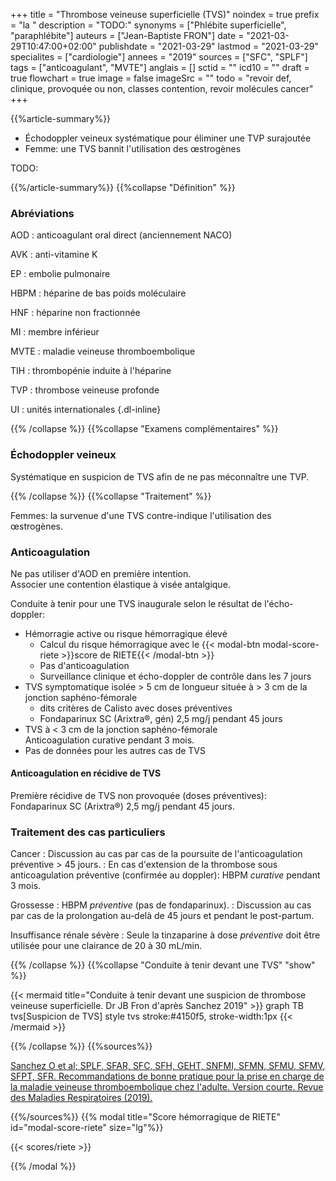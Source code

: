 +++
title = "Thrombose veineuse superficielle (TVS)"
noindex = true
prefix = "la "
description = "TODO:"
synonyms = ["Phlébite superficielle", "paraphlébite"]
auteurs = ["Jean-Baptiste FRON"]
date = "2021-03-29T10:47:00+02:00"
publishdate = "2021-03-29"
lastmod = "2021-03-29"
specialites = ["cardiologie"]
annees = "2019"
sources = ["SFC", "SPLF"]
tags = ["anticoagulant", "MVTE"]
anglais = []
sctid = ""
icd10 = ""
draft = true
flowchart = true
image = false
imageSrc = ""
todo = "revoir def, clinique, provoquée ou non, classes contention, revoir molécules cancer"
+++

{{%article-summary%}}

- Échodoppler veineux systématique pour éliminer une TVP surajoutée
- Femme: une TVS bannit l'utilisation des œstrogènes

TODO:

{{%/article-summary%}}
{{%collapse "Définition" %}}

### Abréviations

AOD
: anticoagulant oral direct (anciennement NACO)

AVK
: anti-vitamine K

EP
: embolie pulmonaire

HBPM
: héparine de bas poids moléculaire

HNF
: héparine non fractionnée

MI
: membre inférieur

MVTE
: maladie veineuse thromboembolique

TIH
: thrombopénie induite à l'héparine

TVP
: thrombose veineuse profonde

UI
: unités internationales
{.dl-inline}

{{% /collapse %}}
{{%collapse "Examens complémentaires" %}}

### Échodoppler veineux

Systématique en suspicion de TVS afin de ne pas méconnaître une TVP.

{{% /collapse %}}
{{%collapse "Traitement" %}}

Femmes: la survenue d'une TVS contre-indique l'utilisation des œstrogènes.

### Anticoagulation

Ne pas utiliser d'AOD en première intention.  
Associer une contention élastique à visée antalgique.

Conduite à tenir pour une TVS inaugurale selon le résultat de l'écho-doppler:

- Hémorragie active ou risque hémorragique élevé
  - Calcul du risque hémorragique avec le {{< modal-btn modal-score-riete >}}score de RIETE{{< /modal-btn >}}
  - Pas d'anticoagulation
  - Surveillance clinique et écho-doppler de contrôle dans les 7 jours
- TVS symptomatique isolée > 5 cm de longueur située à > 3 cm de la jonction saphéno-fémorale
  - dits critères de Calisto avec doses préventives
  - Fondaparinux SC (Arixtra®, gén) 2,5 mg/j pendant 45 jours
- TVS à < 3 cm de la jonction saphéno-fémorale  
Anticoagulation curative pendant 3 mois.
- Pas de données pour les autres cas de TVS

#### Anticoagulation en récidive de TVS

Première récidive de TVS non provoquée (doses préventives): Fondaparinux SC (Arixtra®) 2,5 mg/j pendant 45 jours.

### Traitement des cas particuliers

Cancer
: Discussion au cas par cas de la poursuite de l'anticoagulation préventive > 45 jours.
: En cas d'extension de la thrombose sous anticoagulation préventive (confirmée au doppler): HBPM *curative* pendant 3 mois.

Grossesse
: HBPM *préventive* (pas de fondaparinux).
: Discussion au cas par cas de la prolongation au-delà de 45 jours et pendant le post-partum.

Insuffisance rénale sévère
: Seule la tinzaparine à dose *préventive* doit être utilisée pour une clairance de 20 à 30 mL/min.

{{% /collapse %}}
{{%collapse "Conduite à tenir devant une TVS" "show" %}}

{{< mermaid title="Conduite à tenir devant une suspicion de thrombose veineuse superficielle. Dr JB Fron d'après Sanchez 2019" >}}
graph TB
  tvs[Suspicion de TVS]
  style tvs stroke:#4150f5, stroke-width:1px
{{< /mermaid >}}

{{% /collapse %}}
{{%sources%}}

[Sanchez O et al; SPLF, SFAR, SFC, SFH, GEHT, SNFMI, SFMN, SFMU, SFMV, SFPT, SFR. Recommandations de bonne pratique pour la prise en charge de la maladie veineuse thromboembolique chez l'adulte. Version courte. Revue des Maladies Respiratoires (2019).](https://www.sciencedirect.com/science/article/abs/pii/S0761842519300051)

{{%/sources%}}
{{% modal title="Score hémorragique de RIETE" id="modal-score-riete" size="lg"%}}

{{< scores/riete >}}

{{% /modal %}}
